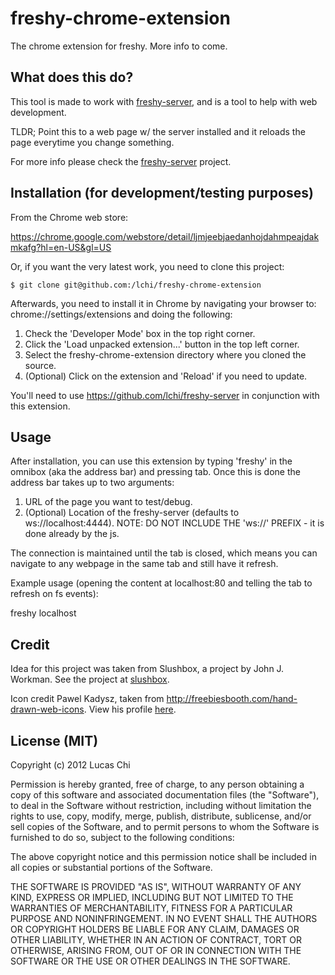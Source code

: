 freshy-chrome-extension
=======================

The chrome extension for freshy.  More info to come. 

What does this do?
------------------
This tool is made to work with [freshy-server](https://github.com/lchi/freshy-server), and is a tool to help with web development.  

TLDR; Point this to a web page w/ the server installed and it reloads the page everytime you change something.

For more info please check the [freshy-server](https://github.com/lchi/freshy-server) project.

Installation (for development/testing purposes)
-----------------------------------------------
From the Chrome web store:

https://chrome.google.com/webstore/detail/ljmjeebjaedanhojdahmpeajdakmkafg?hl=en-US&gl=US

Or, if you want the very latest work, you need to clone this project:

	$ git clone git@github.com:/lchi/freshy-chrome-extension

Afterwards, you need to install it in Chrome by navigating your browser to: chrome://settings/extensions and doing the following:

1.  Check the 'Developer Mode' box in the top right corner.
2.  Click the 'Load unpacked extension...' button in the top left corner.
3.  Select the freshy-chrome-extension directory where you cloned the source.
4.  (Optional) Click on the extension and 'Reload' if you need to update.

You'll need to use https://github.com/lchi/freshy-server in conjunction with this extension.

Usage
-----
After installation, you can use this extension by typing 'freshy' in the omnibox (aka the address bar) and pressing tab.  Once this is done the address bar takes up to two arguments:

1.  URL of the page you want to test/debug.
2.  (Optional) Location of the freshy-server (defaults to ws://localhost:4444).  NOTE: DO NOT INCLUDE THE 'ws://' PREFIX - it is done already by the js.

The connection is maintained until the tab is closed, which means you can navigate to any webpage in the same tab and still have it refresh.  

Example usage (opening the content at localhost:80 and telling the tab to refresh on fs events):

freshy <tab> localhost

Credit
------
Idea for this project was taken from Slushbox, a project by John J. Workman.  See the project at [slushbox](https://github.com/workmajj/slushbox).

Icon credit Pawel Kadysz, taken from http://freebiesbooth.com/hand-drawn-web-icons.  View his profile [here](http://graphicriver.net/user/pawelkadysz?ref=pawelkadysz&ref=pawelkadysz&clickthrough_id=45838430&redirect_back=true).

License (MIT)
-------------
Copyright (c) 2012 Lucas Chi

Permission is hereby granted, free of charge, to any person obtaining a copy of this software and associated documentation files (the "Software"), to deal in the Software without restriction, including without limitation the rights to use, copy, modify, merge, publish, distribute, sublicense, and/or sell copies of the Software, and to permit persons to whom the Software is furnished to do so, subject to the following conditions:

The above copyright notice and this permission notice shall be included in all copies or substantial portions of the Software.

THE SOFTWARE IS PROVIDED "AS IS", WITHOUT WARRANTY OF ANY KIND, EXPRESS OR IMPLIED, INCLUDING BUT NOT LIMITED TO THE WARRANTIES OF MERCHANTABILITY, FITNESS FOR A PARTICULAR PURPOSE AND NONINFRINGEMENT. IN NO EVENT SHALL THE AUTHORS OR COPYRIGHT HOLDERS BE LIABLE FOR ANY CLAIM, DAMAGES OR OTHER LIABILITY, WHETHER IN AN ACTION OF CONTRACT, TORT OR OTHERWISE, ARISING FROM, OUT OF OR IN CONNECTION WITH THE SOFTWARE OR THE USE OR OTHER DEALINGS IN THE SOFTWARE.